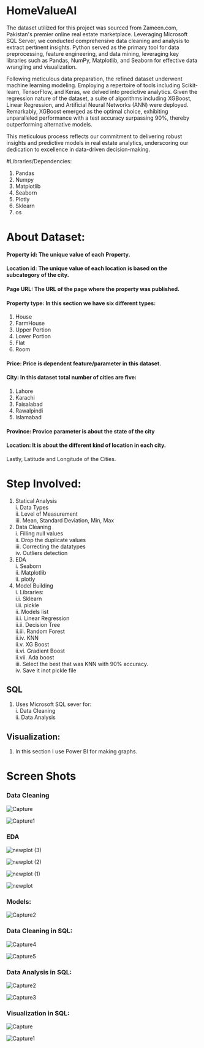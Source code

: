 # HomeValueAI

The dataset utilized for this project was sourced from Zameen.com, Pakistan's premier online real estate marketplace. Leveraging Microsoft SQL Server, we conducted comprehensive data cleaning and analysis to extract pertinent insights. Python served as the primary tool for data preprocessing, feature engineering, and data mining, leveraging key libraries such as Pandas, NumPy, Matplotlib, and Seaborn for effective data wrangling and visualization.

Following meticulous data preparation, the refined dataset underwent machine learning modeling. Employing a repertoire of tools including Scikit-learn, TensorFlow, and Keras, we delved into predictive analytics. Given the regression nature of the dataset, a suite of algorithms including XGBoost, Linear Regression, and Artificial Neural Networks (ANN) were deployed. Remarkably, XGBoost emerged as the optimal choice, exhibiting unparalleled performance with a test accuracy surpassing 90%, thereby outperforming alternative models.

This meticulous process reflects our commitment to delivering robust insights and predictive models in real estate analytics, underscoring our dedication to excellence in data-driven decision-making.

#Libraries/Dependencies:
1. Pandas
2. Numpy
3. Matplotlib
4. Seaborn
5. Plotly
6. Sklearn
7. os

# About Dataset:

#### Property id: The unique value of each Property.
#### Location id: The unique value of each location is based on the subcategory of the city.
#### Page URL: The URL of the page where the property was published.
#### Property type: In this section we have six different types:
1. House
2. FarmHouse
3. Upper Portion
4. Lower Portion
5. Flat
6. Room

#### Price: Price is dependent feature/parameter in this dataset.
#### City: In this dataset total number of cities are five:
1. Lahore
2. Karachi
3. Faisalabad
4. Rawalpindi
5. Islamabad

#### Province: Provice parameter is about the state of the city
#### Location: It is about the different kind of location in each city.

Lastly, Latitude and Longitude of the Cities.



# Step Involved:<br>
1. Statical Analysis<br>
  i. Data Types<br>
  ii. Level of Measurement<br>
  iii. Mean, Standard Deviation, Min, Max<br>
2. Data Cleaning<br>
  i. Filling null values<br>
  ii. Drop the duplicate values<br>
  iii. Correcting the datatypes<br>
  iv. Outliers detection<br>
3. EDA<br>
  i. Seaborn<br>
  ii. Matplotlib<br>
  ii. plotly<br>
4. Model Building<br>
  i. Libraries:<br>
    i.i. Sklearn<br>
    i.ii. pickle <br>
  ii. Models list<br>
    ii.i. Linear Regression<br>
    ii.ii. Decision Tree<br>
    ii.iii. Random Forest<br>
    ii.iv. KNN<br>
    ii.v. XG Boost<br>
    ii.vi. Gradient Boost<br>
    ii.vii. Ada boost<br>
  iii. Select the best that was KNN with 90% accuracy.<br>
  iv. Save it inot pickle file


## SQL
1. Uses Microsoft SQL sever for:<br>
    i. Data Cleaning<br>
    ii. Data Analysis<br>
    
## Visualization:
1. In this section I use Power BI for making graphs.


# Screen Shots
### Data Cleaning
![Capture](https://user-images.githubusercontent.com/104086680/229904815-eb3eac91-cfc4-4822-80c3-e868cefaa6e2.PNG)

![Capture1](https://user-images.githubusercontent.com/104086680/229905314-0436228a-18a7-4c06-87ee-a5e8edb25538.PNG)


### EDA
![newplot (3)](https://user-images.githubusercontent.com/104086680/229906393-fef0acca-9893-4d30-87df-e4c5d8fc28cd.png)

![newplot (2)](https://user-images.githubusercontent.com/104086680/229906408-2b94758c-00d8-47dd-89f5-9e97c6575898.png)

![newplot (1)](https://user-images.githubusercontent.com/104086680/229906419-c6fd929e-3cde-4203-a2d0-ee2cddbc84cd.png)

![newplot](https://user-images.githubusercontent.com/104086680/229906428-0d795afe-4574-4428-a5b7-f6ba2137fb55.png)

### Models: 


![Capture2](https://user-images.githubusercontent.com/104086680/229905579-c28bdb57-2c59-4c5a-b860-2110904af4de.PNG)


### Data Cleaning in SQL:
![Capture4](https://user-images.githubusercontent.com/104086680/230314457-0f46e7e1-fc71-428c-98dc-7350b06cad91.PNG)

![Capture5](https://user-images.githubusercontent.com/104086680/230314477-bde9b9e9-10c0-4fad-83f6-89cc00eb9304.PNG)

### Data Analysis in SQL:
![Capture2](https://user-images.githubusercontent.com/104086680/230314514-8d18cf89-db19-410f-bfa6-f772164aec3d.PNG)

![Capture3](https://user-images.githubusercontent.com/104086680/230314522-b8f33228-68b6-4556-8621-92ed4bf98d74.PNG)


### Visualization in SQL:
![Capture](https://user-images.githubusercontent.com/104086680/230315172-007f54cf-16e4-41eb-9c14-6c773fd2608d.PNG)

![Capture1](https://user-images.githubusercontent.com/104086680/230315216-5c182b39-f085-47e5-960c-f62060dba447.PNG)
